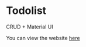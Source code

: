 # Todolist

CRUD + Material UI

You can view the website [here](https://eugenemorash.github.io/todolist/)
